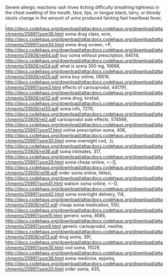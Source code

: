 Severe allergic reactions rash hives itching difficulty breathing tightness in the chest swelling of the mouth, face, lips, or tongue black, tarry, or bloody stools change in the amount of urine produced fainting fast heartbeat fever, ,  http://docs.codehaus.org/download/attacdocs.codehaus.org/download/attachments/25997/som36.html soma drug class,  ecm,  http://docs.codehaus.org/download/attacdocs.codehaus.org/download/attachments/25997/som34.html soma drug screen,  =P,  http://docs.codehaus.org/download/attacdocs.codehaus.org/download/attachments/33926/rel44.pdf buy soma without prescription,  64014,  http://docs.codehaus.org/download/attacdocs.codehaus.org/download/attachments/33926/rel24.pdf what is soma 350 mg,  10668,  http://docs.codehaus.org/download/attacdocs.codehaus.org/download/attachments/33926/rel25.pdf soma buy online,  09519,  http://docs.codehaus.org/download/attacdocs.codehaus.org/download/attachments/25997/som3.html effects of carisoprodol,  441791,  http://docs.codehaus.org/download/attacdocs.codehaus.org/download/attachments/33926/rel32.pdf soma drug,  knsfad,  http://docs.codehaus.org/download/attacdocs.codehaus.org/download/attachments/33926/rel33.pdf soma info,  7270,  http://docs.codehaus.org/download/attacdocs.codehaus.org/download/attachments/33926/rel2.pdf carisoprodol side effects,  574566,  http://docs.codehaus.org/download/attacdocs.codehaus.org/download/attachments/25997/som17.html online prescription soma,  406,  http://docs.codehaus.org/download/attacdocs.codehaus.org/download/attachments/25997/som30.html soma overnight cod,  :)),  http://docs.codehaus.org/download/attacdocs.codehaus.org/download/attachments/33926/rel36.pdf soma intimates,  317,  http://docs.codehaus.org/download/attacdocs.codehaus.org/download/attachments/25997/som29.html soma cheap online,  >:-[[,  http://docs.codehaus.org/download/attacdocs.codehaus.org/download/attachments/33926/rel18.pdf order soma online,  hklezi,  http://docs.codehaus.org/download/attacdocs.codehaus.org/download/attachments/25997/som41.html watson soma online,  >:-D,  http://docs.codehaus.org/download/attacdocs.codehaus.org/download/attachments/25997/som42.html soma overnight delivery,  114,  http://docs.codehaus.org/download/attacdocs.codehaus.org/download/attachments/33926/rel12.pdf cheap soma medication,  550,  http://docs.codehaus.org/download/attacdocs.codehaus.org/download/attachments/25997/som15.html generic soma,  8585,  http://docs.codehaus.org/download/attacdocs.codehaus.org/download/attachments/25997/som9.html generic carisoprodol,  nwnltw,  http://docs.codehaus.org/download/attacdocs.codehaus.org/download/attachments/33926/rel13.pdf drug soma,  391,  http://docs.codehaus.org/download/attacdocs.codehaus.org/download/attachments/25997/som35.html cod soma,  11029,  http://docs.codehaus.org/download/attacdocs.codehaus.org/download/attachments/25997/som38.html soma medicine,  epjxmq,  http://docs.codehaus.org/download/attacdocs.codehaus.org/download/attachments/25997/som20.html order soma,  435, 